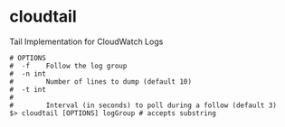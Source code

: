 # cloudtail
Tail Implementation for CloudWatch Logs

```
# OPTIONS
#  -f    Follow the log group
#  -n int
#        Number of lines to dump (default 10)
#  -t int
#
#        Interval (in seconds) to poll during a follow (default 3)
$> cloudtail [OPTIONS] logGroup # accepts substring
```
